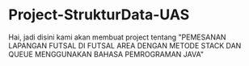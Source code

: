 # Project-StrukturData-UAS
Hai, jadi disini kami akan membuat project tentang "PEMESANAN LAPANGAN FUTSAL DI FUTSAL AREA DENGAN METODE STACK DAN QUEUE MENGGUNAKAN BAHASA PEMROGRAMAN JAVA"
